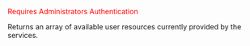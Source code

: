 <span style="color:red">Requires Administrators Authentication</span>  

Returns an array of available user resources currently provided by the services.
